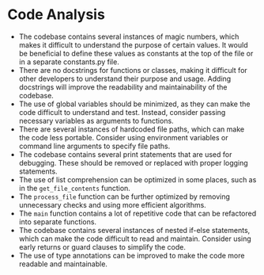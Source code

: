 
# Code Analysis
- The codebase contains several instances of magic numbers, which makes it difficult to understand the purpose of certain values. It would be beneficial to define these values as constants at the top of the file or in a separate constants.py file.
- There are no docstrings for functions or classes, making it difficult for other developers to understand their purpose and usage. Adding docstrings will improve the readability and maintainability of the codebase.
- The use of global variables should be minimized, as they can make the code difficult to understand and test. Instead, consider passing necessary variables as arguments to functions.
- There are several instances of hardcoded file paths, which can make the code less portable. Consider using environment variables or command line arguments to specify file paths.
- The codebase contains several print statements that are used for debugging. These should be removed or replaced with proper logging statements.
- The use of list comprehension can be optimized in some places, such as in the `get_file_contents` function.
- The `process_file` function can be further optimized by removing unnecessary checks and using more efficient algorithms.
- The `main` function contains a lot of repetitive code that can be refactored into separate functions.
- The codebase contains several instances of nested if-else statements, which can make the code difficult to read and maintain. Consider using early returns or guard clauses to simplify the code.
- The use of type annotations can be improved to make the code more readable and maintainable.
